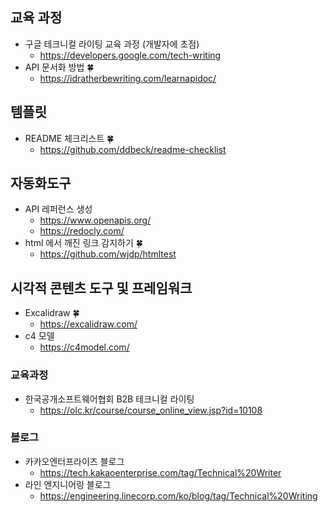 ## 교육 과정
- 구글 테크니컬 라이팅 교육 과정 (개발자에 초점)
  - https://developers.google.com/tech-writing    
- API 문서화 방법 🍀
  - https://idratherbewriting.com/learnapidoc/

## 템플릿
- README 체크리스트 🍀
  - https://github.com/ddbeck/readme-checklist

## 자동화도구
- API 레퍼런스 생성
  - https://www.openapis.org/
  - https://redocly.com/
- html 에서 깨진 링크 감지하기 🍀
  - https://github.com/wjdp/htmltest

## 시각적 콘텐츠 도구 및 프레임워크
- Excalidraw 🍀
  - https://excalidraw.com/
- c4 모델
  - https://c4model.com/

### 교육과정
- 한국공개소프트웨어협회 B2B 테크니컬 라이팅
  - https://olc.kr/course/course_online_view.jsp?id=10108
### 블로그
- 카카오엔터프라이즈 블로그
  - https://tech.kakaoenterprise.com/tag/Technical%20Writer
- 라인 엔지니어링 블로그
  - https://engineering.linecorp.com/ko/blog/tag/Technical%20Writing